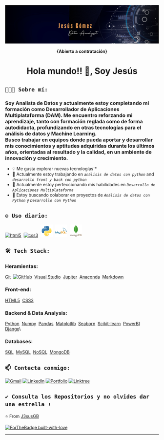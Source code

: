 <!--
All inbuilt themes :-
dark, radical, merko, gruvbox, tokyonight, onedark, cobalt, synthwave, highcontrast, dracula, github_dark
-->

<div align="center">
  <img src="Banner Data Analyst.png.png" alt="Logo" width="1150">
</div>  

<p align="center"><strong>{Abierto a contratación}</strong></p>

  <h1 align="center"> Hola mundo!! 👋, Soy Jesús </h1> 

## `👨🏻‍💻 Sobre mí:`

<div>
  <h3>
   Soy Analista de Datos y actualmente estoy completando mi formación como Desarrollador de Aplicaciones Multiplataforma (DAM). Me encuentro reforzando mi aprendizaje, tanto con formación reglada como de forma autodidacta, profundizando en otras tecnologías para el análisis de datos y Machine Learning. 
    <br>
    Busco trabajar en equipos donde pueda aportar y desarrollar mis conocimientos y aptitudes adquiridas durante los últimos años, orientadas al resultado y la calidad, en un ambiente de innovación y crecimiento.
  </h3>
</div>

- 💡 Me gusta explorar nuevas tecnologías`*
- 🔭 Actualmente estoy trabajando en *`análisis de datos con python`* and *`desarrollo front y back con python`*
- 🌱 Actualmente estoy perfeccionando mis habilidades en *`Desarrollo de Aplicaciones Multiplataforma`*
- 👯 Estoy buscando colaborar en proyectos de *`Análisis de datos con Python`* y *`Desarrollo con Python`*

## `⚙️ Uso diario:` 

<a href="https://developer.mozilla.org/en-US/docs/Web/HTML" target="_blank" rel="noreferrer"> <img src="https://cdn.jsdelivr.net/gh/devicons/devicon/icons/html5/html5-original-wordmark.svg" alt="html5" width="40" height="40"/></a>&nbsp; 
<a href="https://developer.mozilla.org/en-US/docs/Web/CSS" target="_blank" rel="noreferrer"> <img src="https://cdn.jsdelivr.net/gh/devicons/devicon/icons/css3/css3-original-wordmark.svg" alt="css3" width="40" height="40"/></a>&nbsp;
<a href="https://www.python.org" target="_blank" rel="noreferrer"> <img src="https://raw.githubusercontent.com/devicons/devicon/master/icons/python/python-original.svg" alt="python" width="40" height="40"/></a>&nbsp;
<a href="https://www.mysql.com/" target="_blank"> <img src="https://raw.githubusercontent.com/devicons/devicon/master/icons/mysql/mysql-original-wordmark.svg" alt="mysql" width="40" height="40"/></a>&nbsp; 
<a href="https://www.mongodb.com/" target="_blank"> <img src="https://raw.githubusercontent.com/devicons/devicon/master/icons/mongodb/mongodb-original-wordmark.svg" alt="mysql" width="40" height="40"/></a>&nbsp; 

## `🛠 Tech Stack:`
### Heramientas:

[Git](https://img.shields.io/badge/-Git-05122A?style=flat&logo=git&logoColor=F05032)&nbsp;
[![GitHub](https://img.shields.io/badge/-GitHub-05122A?style=flat&logo=github&logoColor=lightgrey&link=https://github.com/Nahuel-DevOne)](https://github.com/Nahuel-DevOne)&nbsp;
[Visual Studio](https://img.shields.io/badge/-VSCODE-05122A?style=flat&logo=Visual-Studio-Code&logoColor=007ACC&link=https://code.visualstudio.com/)&nbsp;
[Jupiter](https://img.shields.io/badge/-Jupyter-05122A?style=flat&logo=jupyter)&nbsp;
[Anaconda](https://img.shields.io/badge/-Anaconda-05122A?style=flat&logo=anaconda)&nbsp;
[Markdown](https://img.shields.io/badge/-Markdown-05122A?style=flat&logo=markdown)&nbsp;

### Front-end:
[HTML5](https://img.shields.io/badge/-HTML5-05122A?style=flat&logo=html5&logoColor=F05032&link=https://developer.mozilla.org/es/docs/Glossary/HTML5)&nbsp;
[CSS3](https://img.shields.io/badge/-CSS3-05122A?style=flat&logo=CSS3&logoColor=1572B6)&nbsp;


### Backend & Data Analysis:

[Python](https://img.shields.io/badge/-Python-05122A?style=flat&logo=python&logoColor=blue)&nbsp;
[Numpy](https://img.shields.io/badge/-Numpy-05122A?style=flat&logo=numpy&logoColor=55a6ca)&nbsp;
[Pandas](https://img.shields.io/badge/-Pandas-05122A?style=flat&logo=pandas&logoColor=white)&nbsp;
[Matplotlib](https://img.shields.io/badge/-Matplotlib-05122A?style=flat&logo=matplotlib&logoColor=white)&nbsp;
[Seaborn](https://img.shields.io/badge/-Seaborn-05122A?style=flat&logo=Seaborn&logoColor=white)&nbsp;
[Scikit-learn](https://img.shields.io/badge/-Scikit_Learn-05122A?style=flat&logo=scikit-learn&logoColor=white)&nbsp;
[PowerBI](https://img.shields.io/badge/-Power_BI-05122A?style=flat&logo=power-bi&logoColor=yellow)\
[Django](https://img.shields.io/badge/-Django-05122A?style=flat&logo=django&logoColor=darkgreen)\ 

### Databases:

[SQL](https://img.shields.io/badge/-SQL:-05122A?style=flat&logo=sql&logoColor=FFA611)&nbsp;
[MySQL](https://img.shields.io/badge/-MySQL-05122A?style=flat&logo=MySQL&logoColor=FFA611)&nbsp;
[NoSQL](https://img.shields.io/badge/-NoSQL:-05122A?style=flat&logo=NoSQL&logoColor=lightgreen)&nbsp;
[MongoDB](https://img.shields.io/badge/-MongoDB-05122A?style=flat&logo=mongoDB&logoColor=lightgreen)&nbsp;


<!-- ![C](https://img.shields.io/badge/-C-05122A?style=flat&logo=C&logoColor=A8B9CC)&nbsp;
![C++](https://img.shields.io/badge/-C++-05122A?style=flat&logo=C%2B%2B&logoColor=00599C)&nbsp;
![R (Statistics)](https://img.shields.io/badge/-R-05122A?style=flat&logo=R&logoColor=276DC3) -->


<!-- alternative: How to reach me -->
## `📫 Contecta conmigo:`

[![Gmail](https://img.shields.io/badge/-GMAIL-D14836?style=for-the-badge&logo=gmail&logoColor=white)](mailto:jgomezbeltran88@gmail.com)
[![LinkedIn](https://img.shields.io/badge/LinkedIn-informational?style=for-the-badge&logo=linkedin&logoColor=fff&color=0077B5)](https://www.linkedin.com/in/jesusgb-dev/)
[![Portfolio](https://img.shields.io/badge/-Portfolio-lightgray?style=for-the-badge&logo=stackoverflow&logoColor=white)](https://j3susgb.github.io/Portfolio/)
[![Linktree](https://img.shields.io/badge/-Linktree-323330?style=for-the-badge&logo=linktree&logoColor=#41e45f)](https://linktr.ee/jesusgb)

## `✔️ Consulta los Repositorios y no olvides dar una estrella ⬇️`

:star: From [J3susGB](https://github.com/J3susGB)

[![ForTheBadge built-with-love](http://ForTheBadge.com/images/badges/built-with-love.svg)](https://github.com/J3susGB)  

 
***************************************************************